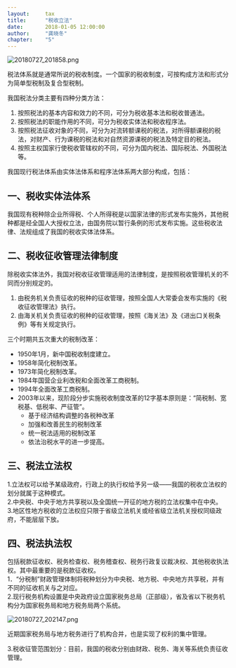 ```yaml
---
layout: 	tax
title: 		"税收立法"
date: 		2018-01-05 12:00:00
author: 	"龚晓冬"
chapter: 	"5"
---  
```



![20180727_201858.png](http://static.cocolian.cn/img/201807/20180727_201858.png)


税法体系就是通常所说的税收制度。一个国家的税收制度，可按构成方法和形式分为简单型税制及复合型税制。

我国税法分类主要有四种分类方法：  
1. 按照税法的基本内容和效力的不同，可分为税收基本法和税收普通法。  
2. 按照税法的职能作用的不同，可分为税收实体法和税收程序法。  
3. 按照税法征收对象的不同，可分为对流转额课税的税法，对所得额课税的税法，对财产、行为课税的税法和对自然资源课税的税法及特定目的税法。  
4. 按照主权国家行使税收管辖权的不同，可分为国内税法、国际税法、外国税法等。  

我国现行税法体系由实体法体系和程序法体系两大部分构成，包括：  

## 一、税收实体法体系

我国现有税种除企业所得税、个人所得税是以国家法律的形式发布实施外，其他税种都是经全国人大授权立法，由国务院以暂行条例的形式发布实施。这些税收法律、法规组成了我国的税收实体法体系。

## 二、税收征收管理法律制度  

除税收实体法外，我国对税收征收管理适用的法律制度，是按照税收管理机关的不同而分别规定的。
1. 由税务机关负责征收的税种的征收管理，按照全国人大常委会发布实施的《税收征收管理法》执行。   
2. 由海关机关负责征收的税种的征收管理，按照《海关法》及《进出口关税条例》等有关规定执行。

三个时期共五次重大的税制改革：  
- 1950年1月，新中国税收制度建立。  
- 1958年简化税制改革。  
- 1973年简化税制改革。  
- 1984年国营企业利改税和全面改革工商税制。  
- 1994年全面改革工商税制。  
- 2003年以来，现阶段分步实施税收制度改革的12字基本原则是：“简税制、宽税基、低税率、严征管”。  
  - 基于经济结构调整的各税种改革  
  - 加强和改善民生的税制改革  
  - 统一税法适用的税制改革
  - 依法治税水平的进一步提高。

## 三、税法立法权  

1.立法权可以给予某级政府，行政上的执行权给予另一级——我国的税收立法权的划分就属于这种模式。  
2.中央税、中央于地方共享税以及全国统一开征的地方税的立法权集中在中央。  
3.地区性地方税收的立法权应只限于省级立法机关或经省级立法机关授权同级政府，不能层层下放。  

## 四、税法执法权  

包括税款征收权、税务检查权、税务稽查权、税务行政复议裁决权、其他税收执法权。其中最重要的是税款征收权。  
1．“分税制”财政管理体制将税种划分为中央税、地方税、中央地方共享税，并有不同的征收机关与之对应。  
2.现行税务机构设置是中央政府设立国家税务总局（正部级），省及省以下税务机构分为国家税务局和地方税务局两个系统。  

![20180727_202147.png](http://static.cocolian.cn/img/201807/20180727_202147.png)

近期国家税务局与地方税务进行了机构合并，也是实现了权利的集中管理。

3.税收征管范围划分：目前，我国的税收分别由财政、税务、海关等系统负责征收管理。  

